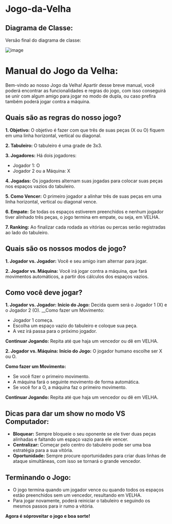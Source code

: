 # Jogo-da-Velha

## Diagrama de Classe:
Versão final do diagrama de classe:


![image](https://github.com/dev-andree/Jogo-da-Velha/assets/136995061/345578c6-7a47-4f3f-833a-781a4ad240f8)


 


# Manual do Jogo da Velha:
Bem-vindo ao nosso Jogo da Velha! Apartir desse breve manual, você poderá encontrar as funcionalidades e regras do jogo, com isso conseguirá se unir com algum amigo para jogar no modo de dupla, ou caso prefira também poderá jogar contra a máquina.


## Quais são as regras do nosso jogo?

__1. Objetivo:__ O objetivo é fazer com que três de suas peças (X ou O) fiquem em uma linha horizontal, vertical ou diagonal.

__2. Tabuleiro:__ O tabuleiro é uma grade de 3x3.

__3. Jogadores:__ Há dois jogadores:

- Jogador 1: O
- Jogador 2 ou a Máquina: X

__4. Jogadas:__ Os jogadores alternam suas jogadas para colocar suas peças nos espaços vazios do tabuleiro.

__5. Como Vencer:__ O primeiro jogador a alinhar três de suas peças em uma linha horizontal, vertical ou diagonal vence.

__6. Empate:__ Se todas os espaços estiverem preenchidos e nenhum jogador tiver alinhado três peças, o jogo termina em empate, ou seja, em VELHA.

__7. Ranking:__ Ao finalizar cada rodada as vitórias ou percas serão registradas ao lado do tabuleiro.


## Quais são os nossos modos de jogo?

__1. Jogador vs. Jogador:__ Você e seu amigo iram alternar para jogar.

__2. Jogador vs. Máquina:__ Você irá jogar contra a máquina, que fará movimentos automáticos, a partir dos cálculos dos espaços vazios.


## Como você deve jogar?

__1. Jogador vs. Jogador:__
__Início do Jogo:__ Decida quem será o Jogador 1 (X) e o Jogador 2 (O).
__Como fazer um Movimento:
- Jogador 1 começa.
- Escolha um espaço vazio do tabuleiro e coloque sua peça.
- A vez irá passa para o próximo jogador.
  
__Continuar Jogando:__ Repita até que haja um vencedor ou dê em VELHA.


__2. Jogador vs. Máquina:__
__Início do Jogo:__ O jogador humano escolhe ser X ou O.

__Como fazer um Movimento:__

- Se você fizer o primeiro movimento.
- A máquina fará o seguinte movimento de forma automática.
- Se você for a O, a máquina faz o primeiro movimento.
  
__Continuar Jogando:__ Repita até que haja um vencedor ou dê em VELHA.


## Dicas para dar um show no modo VS Computador:

- __Bloquear:__ Sempre bloqueie o seu oponente se ele tiver duas peças alinhadas e faltando um espaço vazio para ele vencer.
- __Centralizar:__ Começar pelo centro do tabuleiro pode ser uma boa estratégia para a sua vitória.
- __Oportunidade:__ Sempre procure oportunidades para criar duas linhas de ataque simultâneas, com isso se tornará o grande vencedor.

## Terminando o Jogo:

- O jogo termina quando um jogador vence ou quando todos os espaços estão preenchidos sem um vencedor, resultando em VELHA.
- Para jogar novamente, poderá reiniciar o tabuleiro e seguindo os mesmos passos para ir rumo a vitória.
  
__Agora é sóproveitar o jogo e boa sorte!__
